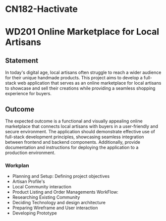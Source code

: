 # CN182-Hactivate

# WD201 Online Marketplace for Local Artisans
## Statement
In today's digital age, local artisans often struggle to reach a wider audience for their unique handmade products. This project aims to develop a full-stack web application that serves as an online marketplace for local artisans to showcase and sell their creations while providing a seamless shopping experience for buyers.
## Outcome
The expected outcome is a functional and visually appealing online marketplace that connects local artisans with buyers in a user-friendly and secure environment. The application should demonstrate effective use of full-stack development principles, showcasing seamless integration between frontend and backend components. Additionally, provide documentation and instructions for deploying the application to a production environment.

### Workplan
-  Planning and Setup:
 Defining project objectives
- Artisan Profile's
- Local Community interaction
- Product Listing and Order Managements
 WorkFlow:
- Researching Existing Community
- Deciding Technology and design architecture
- Preparing Wireframe and User interaction
- Developing Prototype
